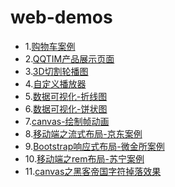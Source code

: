# web-demos
- 1.[购物车案例]()
- 2.[QQTIM产品展示页面](https://gcchen.cn/web-demos/TIM-Demo/index.html)
- 3.[3D切割轮播图](https://gcchen.cn/web-demos/3D-Images/index.html)
- 4.[自定义播放器]()
- 5.[数据可视化-折线图](https://gcchen.cn/web-demos/line-chart/line-chart.html)
- 6.[数据可视化-饼状图](https://gcchen.cn/web-demos/pieChart/index.html)
- 7.[canvas-绘制帧动画](https://gcchen.cn/web-demos/canvas-frame-animation/index.html)
- 8.[移动端之流式布局-京东案例](https://gcchen.cn/web-demos/jdM/index.html)
- 9.[Bootstrap响应式布局-微金所案例](https://gcchen.cn/web-demos/weijinsuo/index.html)
- 10.[移动端之rem布局-苏宁案例](https://gcchen.cn/web-demos/suning/index.html)
- 11.[canvas之黑客帝国字符掉落效果](https://gcchen.cn/web-demos/canvas-rain/index.html)
